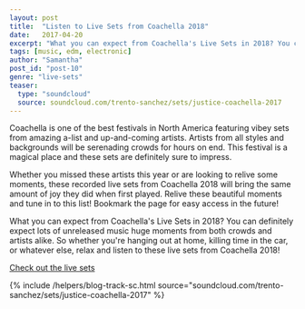 ```yaml
---
layout: post
title:  "Listen to Live Sets from Coachella 2018"
date:   2017-04-20
excerpt: "What you can expect from Coachella's Live Sets in 2018? You can definitely expect lots of unreleased music huge moments from both crowds and artists alike."
tags: [music, edm, electronic]
author: "Samantha"
post_id: "post-10"
genre: "live-sets"
teaser:
  type: "soundcloud"
  source: soundcloud.com/trento-sanchez/sets/justice-coachella-2017
---
```

Coachella is one of the best festivals in North America featuring vibey sets from amazing a-list and up-and-coming artists. Artists from all styles and backgrounds will be serenading crowds for hours on end. This festival is a magical place and these sets are definitely sure to impress.

Whether you missed these artists this year or are looking to relive some moments, these recorded live sets from Coachella 2018 will bring the same amount of joy they did when first played. Relive these beautiful moments and tune in to this list! Bookmark the page for easy access in the future!

What you can expect from Coachella's Live Sets in 2018?
You can definitely expect lots of unreleased music huge moments from both crowds and artists alike. So whether you're hanging out at home, killing time in the car, or whatever else, relax and listen to these live sets from Coachella 2018!

[Check out the live sets](https://www.1001tracklists.com/source/gfvbhc/electric-forest-festival/index.html)

{% include /helpers/blog-track-sc.html source="soundcloud.com/trento-sanchez/sets/justice-coachella-2017" %}
